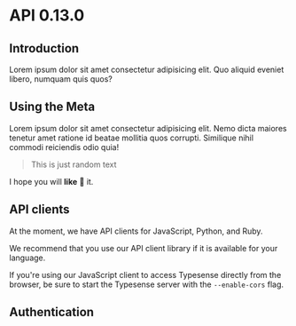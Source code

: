 # API 0.13.0

## Introduction

Lorem ipsum dolor sit amet consectetur adipisicing elit. Quo aliquid eveniet libero, numquam quis quos?

## Using the Meta

Lorem ipsum dolor sit amet consectetur adipisicing elit. Nemo dicta maiores tenetur amet ratione id beatae mollitia quos corrupti. Similique nihil commodi reiciendis odio quia!

> This is just random text

I hope you will **like** 💟 it.

## API clients

At the moment, we have API clients for JavaScript, Python, and Ruby.

We recommend that you use our API client library if it is available for your language.

<Tabs :tabs="['Ruby', 'Python', 'JavaScript']">
  <template v-slot:Ruby>

```bash
gem install typesense
```

  </template>

  <template v-slot:Python>

```bash
pip install typesense
```

  </template>

  <template v-slot:JavaScript>

```bash
# Node.js
npm install typesense
```

```html
<!-- Browser -->
<script src="dist/typesense.min.js"></script>
```

  </template>
</Tabs>

If you're using our JavaScript client to access Typesense directly from the browser, be sure to start the Typesense server with the `--enable-cors` flag.

## Authentication

<Tabs :tabs="['Ruby', 'Python', 'JavaScript', 'Shell']">
  <template v-slot:Ruby>

```ruby
require 'typesense'

client = Typesense::Client.new(
  nodes: [
    {
      host:     'localhost',
      port:     8108,
      protocol: 'http'
    }
  ],

  api_key:  '<API_KEY>',
  connection_timeout_seconds: 2
)
```

  </template>

  <template v-slot:Python>

```python
import typesense

client = typesense.Client({
  'nodes': [{
    'host': 'localhost',
    'port': '8108',
    'protocol': 'http',
  }],

  'api_key': '<API_KEY>',
  'connection_timeout_seconds': 2
})
```

  </template>

  <template v-slot:JavaScript>

```js
/*
 *  Our JavaScript client library works on both the server and the browser.
 *  When using the library on the browser, please be sure to use the
 *  search-only API Key rather than the master API key since the latter
 *  has write access to Typesense and you don't want to expose that.
 */
let client = new Typesense.Client({
  'nodes': [{
    'host': 'localhost',
    'port': '8108',
    'protocol': 'http',
  }],

  'apiKey': '<API_KEY>'
  'connectionTimeoutSeconds': 2
})
```

  </template>

  <template v-slot:Shell>

```bash
# API authentication is done via the `X-TYPESENSE-API-KEY` HTTP header.
curl -H "X-TYPESENSE-API-KEY: <API_KEY>" "http://localhost:8108/collections"
```

  </template>
</Tabs>
